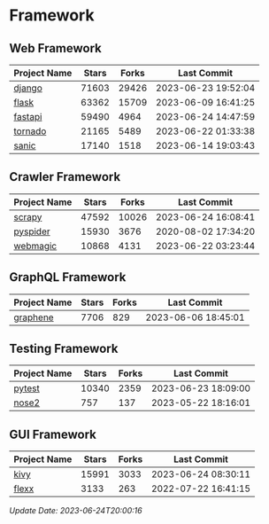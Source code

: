 # Framework

## Web Framework
| Project Name | Stars | Forks | Last Commit |
| ------------ | ----- | ----- | ----------- |
| [django](https://github.com/django/django) | 71603 | 29426 | 2023-06-23 19:52:04 |
| [flask](https://github.com/pallets/flask) | 63362 | 15709 | 2023-06-09 16:41:25 |
| [fastapi](https://github.com/tiangolo/fastapi) | 59490 | 4964 | 2023-06-24 14:47:59 |
| [tornado](https://github.com/tornadoweb/tornado) | 21165 | 5489 | 2023-06-22 01:33:38 |
| [sanic](https://github.com/sanic-org/sanic) | 17140 | 1518 | 2023-06-14 19:03:43 |

## Crawler Framework
| Project Name | Stars | Forks | Last Commit |
| ------------ | ----- | ----- | ----------- |
| [scrapy](https://github.com/scrapy/scrapy) | 47592 | 10026 | 2023-06-24 16:08:41 |
| [pyspider](https://github.com/binux/pyspider) | 15930 | 3676 | 2020-08-02 17:34:20 |
| [webmagic](https://github.com/code4craft/webmagic) | 10868 | 4131 | 2023-06-22 03:23:44 |

## GraphQL Framework
| Project Name | Stars | Forks | Last Commit |
| ------------ | ----- | ----- | ----------- |
| [graphene](https://github.com/graphql-python/graphene) | 7706 | 829 | 2023-06-06 18:45:01 |

## Testing Framework
| Project Name | Stars | Forks | Last Commit |
| ------------ | ----- | ----- | ----------- |
| [pytest](https://github.com/pytest-dev/pytest) | 10340 | 2359 | 2023-06-23 18:09:00 |
| [nose2](https://github.com/nose-devs/nose2) | 757 | 137 | 2023-05-22 18:16:01 |

## GUI Framework
| Project Name | Stars | Forks | Last Commit |
| ------------ | ----- | ----- | ----------- |
| [kivy](https://github.com/kivy/kivy) | 15991 | 3033 | 2023-06-24 08:30:11 |
| [flexx](https://github.com/flexxui/flexx) | 3133 | 263 | 2022-07-22 16:41:15 |

*Update Date: 2023-06-24T20:00:16*